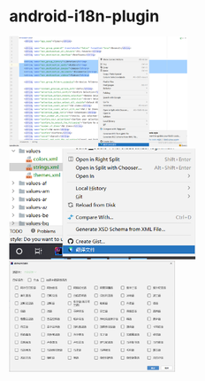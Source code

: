 # android-i18n-plugin
<img src="img/20220417014525.png"  height="200px" />
<img src="img/20220417014733.png"  height="200px" />
<img src="img/20220417014758.png"  height="200px" />